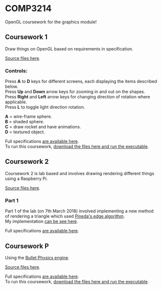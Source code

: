 # COMP3214
OpenGL coursework for the graphics module!  

## Coursework 1 ## 
Draw things on OpenGL based on requirements in specification.  
  
[Source files here](cw1).  
     
### Controls: ###     
Press **A** to **D** keys for different screens, each displaying the items described below.    
Press **Up** and **Down** arrow keys for zooming in and out on the shapes.    
Press **Right** and **Left** arrow keys for changing direction of rotation where applicable.   
Press **L** to toggle light direction rotation.   
	
**A** = wire-frame sphere.   
**B** = shaded sphere.  
**C** = draw rocket and have animations.  
**D** = textured object.  
  
Full specifications [are available here](res/spec/cw1.pdf).    
To run this coursework, [download the files here and run the executable](res/executable/cw1).    
  
  
## Coursework 2 ## 
Coursework 2 is lab based and involves drawing rendering different things using a Raspberry Pi.   
    
[Source files here](cw2).    
    
### Part 1 ###  
Part 1 of the lab (on 7th March 2018) involved implementing a new method of rendering a triangle which used [Pineda's edge algorithm](https://www.cs.drexel.edu/~david/Classes/Papers/comp175-06-pineda.pdf).    
My implementation [can be see here](cw2/rgl/Render.cpp). 
    
      
Full specifications [are available here](res/spec/cw2.pdf).   
  
  
## Coursework P ## 
Using the [Bullet Physics engine](https://github.com/bulletphysics/bullet3).  
    
[Source files here](cwP).    
    
Full specifications [are available here](res/spec/cwp.pdf).  
To run this coursework, [download the files here and run the executable](cwP).      